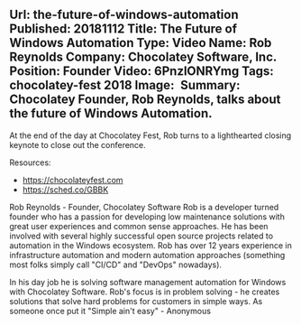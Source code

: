 Url: the-future-of-windows-automation
Published: 20181112
Title: The Future of Windows Automation
Type: Video
Name: Rob Reynolds
Company: Chocolatey Software, Inc.
Position: Founder
Video: 6PnzlONRYmg
Tags: chocolatey-fest 2018
Image: <img class="lazy" src="data:image/gif;base64,R0lGODlhAQABAIAAAAAAAP///yH5BAEAAAAALAAAAAABAAEAAAIBRAA7" data-src="/content/images/videos/future-of-windows-automation.jpg" alt="The Future of Windows Automation" title="The Future of Windows Automation" />
Summary: Chocolatey Founder, Rob Reynolds, talks about the future of Windows Automation.
---
At the end of the day at Chocolatey Fest, Rob turns to a lighthearted closing keynote to close out the conference.

Resources:
* https://chocolateyfest.com
* https://sched.co/GBBK

Rob Reynolds - Founder, Chocolatey Software
Rob is a developer turned founder who has a passion for developing low maintenance solutions with great user experiences and common sense approaches. He has been involved with several highly successful open source projects related to automation in the Windows ecosystem. Rob has over 12 years experience in infrastructure automation and modern automation approaches (something most folks simply call "CI/CD" and "DevOps" nowadays).

In his day job he is solving software management automation for Windows with Chocolatey Software. Rob's focus is in problem solving - he creates solutions that solve hard problems for customers in simple ways. As someone once put it "Simple ain't easy" - Anonymous